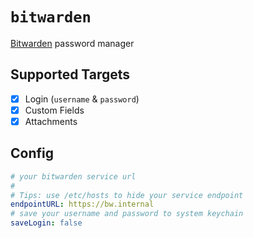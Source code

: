 # `bitwarden`

[Bitwarden](https://bitwarden.com/) password manager

## Supported Targets

- [x] Login (`username` & `password`)
- [x] Custom Fields
- [x] Attachments

## Config

```yaml
# your bitwarden service url
#
# Tips: use /etc/hosts to hide your service endpoint
endpointURL: https://bw.internal
# save your username and password to system keychain
saveLogin: false
```
